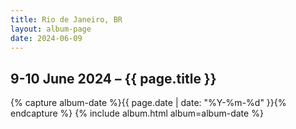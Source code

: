 ```yaml
---
title: Rio de Janeiro, BR
layout: album-page
date: 2024-06-09
---
```

## 9-10 June 2024 – {{ page.title }}
{% capture album-date %}{{ page.date | date: "%Y-%m-%d" }}{% endcapture %}
{% include album.html album=album-date %}